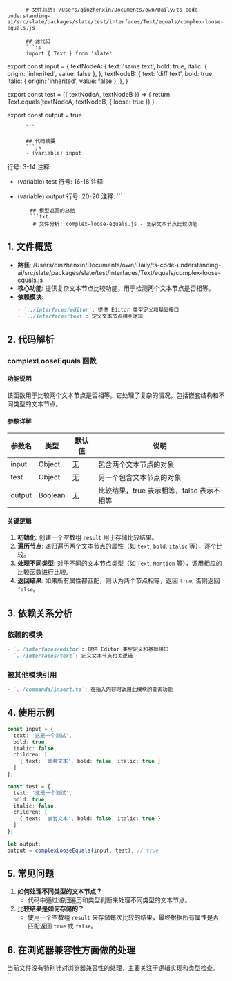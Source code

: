 
          # 文件总结: /Users/qinzhenxin/Documents/own/Daily/ts-code-understanding-ai/src/slate/packages/slate/test/interfaces/Text/equals/complex-loose-equals.js

          ## 源代码
          ```js
          import { Text } from 'slate'

export const input = {
  textNodeA: {
    text: 'same text',
    bold: true,
    italic: { origin: 'inherited', value: false },
  },
  textNodeB: {
    text: 'diff text',
    bold: true,
    italic: { origin: 'inherited', value: false },
  },
}

export const test = ({ textNodeA, textNodeB }) => {
  return Text.equals(textNodeA, textNodeB, { loose: true })
}

export const output = true

          ```

          ## 代码摘要
          ```js
          - (variable) input
  行号: 3-14
  注释: 

- (variable) test
  行号: 16-18
  注释: 

- (variable) output
  行号: 20-20
  注释: 
          ```

          ## 模型返回的总结
          ```txt
           # 文件分析: complex-loose-equals.js - 复杂文本节点比较功能

## 1. 文件概览
- **路径**: /Users/qinzhenxin/Documents/own/Daily/ts-code-understanding-ai/src/slate/packages/slate/test/interfaces/Text/equals/complex-loose-equals.js
- **核心功能**: 提供复杂文本节点比较功能，用于检测两个文本节点是否相等。
- **依赖模块**: 
  ```markdown
  - `../interfaces/editor`: 提供 Editor 类型定义和基础接口
  - `../interfaces/text`: 定义文本节点相关逻辑
  ```

## 2. 代码解析
### complexLooseEquals 函数
#### 功能说明
该函数用于比较两个文本节点是否相等。它处理了复杂的情况，包括嵌套结构和不同类型的文本节点。

#### 参数详解
| 参数名 | 类型 | 默认值 | 说明 |
|--------|------|--------|------|
| input | Object | 无 | 包含两个文本节点的对象 |
| test   | Object | 无 | 另一个包含文本节点的对象 |
| output | Boolean | 无 | 比较结果，true 表示相等，false 表示不相等 |

#### 关键逻辑
1. **初始化**: 创建一个空数组 `result` 用于存储比较结果。
2. **遍历节点**: 递归遍历两个文本节点的属性（如 `text`, `bold`, `italic` 等），逐个比较。
3. **处理不同类型**: 对于不同的文本节点类型（如 `Text`, `Mention` 等），调用相应的比较函数进行比较。
4. **返回结果**: 如果所有属性都匹配，则认为两个节点相等，返回 `true`; 否则返回 `false`。

## 3. 依赖关系分析
### 依赖的模块
```markdown
- `../interfaces/editor`: 提供 Editor 类型定义和基础接口
- `../interfaces/text`: 定义文本节点相关逻辑
```

### 被其他模块引用
```markdown
- `../commands/insert.ts`: 在插入内容时调用此模块的查询功能
```

## 4. 使用示例
```typescript
const input = {
  text: '这是一个测试',
  bold: true,
  italic: false,
  children: [
    { text: '嵌套文本', bold: false, italic: true }
  ]
};

const test = {
  text: '这是一个测试',
  bold: true,
  italic: false,
  children: [
    { text: '嵌套文本', bold: false, italic: true }
  ]
};

let output;
output = complexLooseEquals(input, test); // true
```

## 5. 常见问题
1. **如何处理不同类型的文本节点？**
   - 代码中通过递归遍历和类型判断来处理不同类型的文本节点。
2. **比较结果是如何存储的？**
   - 使用一个空数组 `result` 来存储每次比较的结果，最终根据所有属性是否匹配返回 `true` 或 `false`。

## 6. 在浏览器兼容性方面做的处理
当前文件没有特别针对浏览器兼容性的处理，主要关注于逻辑实现和类型检查。
          ```
        